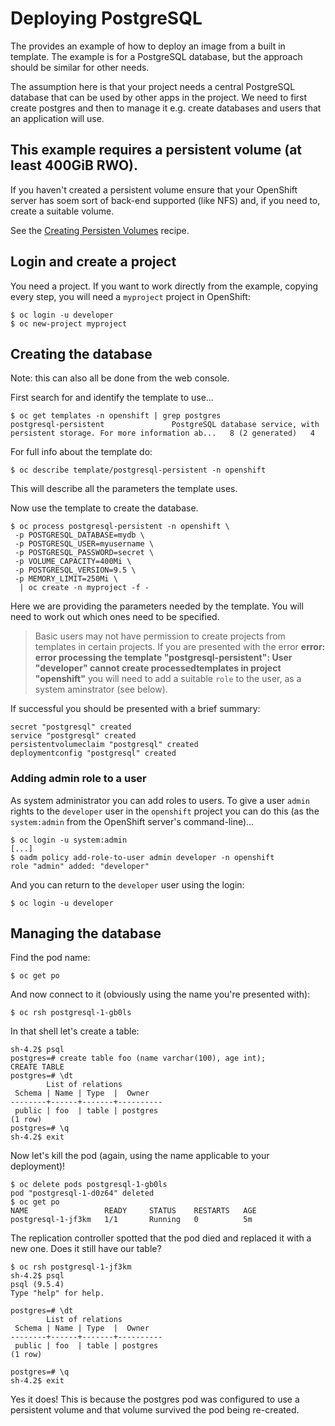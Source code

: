 # Deploying PostgreSQL

The provides an example of how to deploy an image from a built in template.
The example is for a PostgreSQL database, but the approach should be similar for 
other needs.

The assumption here is that your project needs a central PostgreSQL database that can be
used by other apps in the project. We need to first create postgres and then to manage it 
e.g. create databases and users that an application will use.

## This example requires a persistent volume (at least 400GiB RWO).
If you haven't created a persistent volume ensure that your
OpenShift server has soem sort of back-end supported (like NFS) and,
if you need to, create a suitable volume.

See the [Creating Persisten Volumes](creating-persistent-volumes.md) recipe.
    
## Login and create a project
You need a project. If you want to work directly from the example,
copying every step, you will need a `myproject` project in OpenShift:

```
$ oc login -u developer
$ oc new-project myproject
```

## Creating the database

Note: this can also all be done from the web console.

First search for and identify the template to use...

```
$ oc get templates -n openshift | grep postgres
postgresql-persistent               PostgreSQL database service, with persistent storage. For more information ab...   8 (2 generated)   4
```

For full info about the template do:
```
$ oc describe template/postgresql-persistent -n openshift
```
This will describe all the parameters the template uses.

Now use the template to create the database.

```
$ oc process postgresql-persistent -n openshift \
 -p POSTGRESQL_DATABASE=mydb \
 -p POSTGRESQL_USER=myusername \
 -p POSTGRESQL_PASSWORD=secret \
 -p VOLUME_CAPACITY=400Mi \
 -p POSTGRESQL_VERSION=9.5 \
 -p MEMORY_LIMIT=250Mi \
  | oc create -n myproject -f -
```
Here we are providing the parameters needed by the template.
You will need to work out which ones need to be specified.

>   Basic users may not have permission to create projects from templates
    in certain projects. If you are presented with the error
    **error: error processing the template "postgresql-persistent":
    User "developer" cannot create processedtemplates in project "openshift"**
    you will need to add a suitable `role` to the user, as a system aminstrator
    (see below).

If successful you should be presented with a brief summary:
```
secret "postgresql" created
service "postgresql" created
persistentvolumeclaim "postgresql" created
deploymentconfig "postgresql" created
```
   
### Adding admin role to a user
As system administrator you can add roles to users. To give a user
`admin` rights to the `developer` user in the `openshift` project
you can do this (as the `system:admin` from the OpenShift server's command-line)...

```
$ oc login -u system:admin
[...]
$ oadm policy add-role-to-user admin developer -n openshift
role "admin" added: "developer"
```

And you can return to the `developer` user using the login:
```
$ oc login -u developer
```

## Managing the database

Find the pod name:

```
$ oc get po
```

And now connect to it (obviously using the name you're presented with):
```
$ oc rsh postgresql-1-gb0ls
```

In that shell let's create a table:
```
sh-4.2$ psql
postgres=# create table foo (name varchar(100), age int);
CREATE TABLE
postgres=# \dt
        List of relations
 Schema | Name | Type  |  Owner
--------+------+-------+----------
 public | foo  | table | postgres
(1 row)
postgres=# \q
sh-4.2$ exit
```

Now let's kill the pod (again, using the name applicable to your deployment)!

```
$ oc delete pods postgresql-1-gb0ls
pod "postgresql-1-d0z64" deleted
$ oc get po
NAME                 READY     STATUS    RESTARTS   AGE
postgresql-1-jf3km   1/1       Running   0          5m
```
The replication controller spotted that the pod died and replaced it with a new one.
Does it still have our table?

```
$ oc rsh postgresql-1-jf3km
sh-4.2$ psql
psql (9.5.4)
Type "help" for help.

postgres=# \dt
        List of relations
 Schema | Name | Type  |  Owner
--------+------+-------+----------
 public | foo  | table | postgres
(1 row)

postgres=# \q
sh-4.2$ exit
```

Yes it does! This is because the postgres pod was configured to use a persistent volume and that volume
survived the pod being re-created.